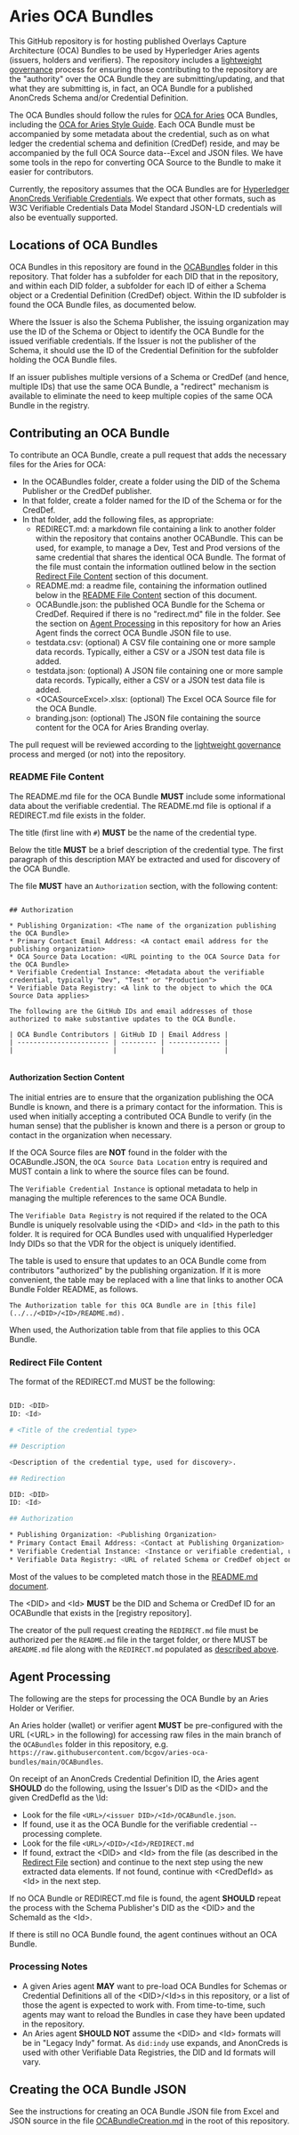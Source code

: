 # Aries OCA Bundles

This GitHub repository is for hosting published Overlays Capture Architecture
(OCA) Bundles to be used by Hyperledger Aries agents (issuers, holders and
verifiers). The repository includes a [lightweight governance](GOVERNANCE.md)
process for ensuring those contributing to the repository are the "authority"
over the OCA Bundle they are submitting/updating, and that what they are
submitting is, in fact, an OCA Bundle for a published AnonCreds Schema and/or
Credential Definition.

The OCA Bundles should follow the rules for [OCA for Aries]() OCA Bundles,
including the [OCA for Aries Style Guide](). Each OCA Bundle must be accompanied
by some metadata about the credential, such as on what ledger the credential
schema and definition (CredDef) reside, and may be accompanied by the full OCA
Source data--Excel and JSON files.  We have some tools in the repo for
converting OCA Source to the Bundle to make it easier for contributors.

Currently, the repository assumes that the OCA Bundles are for [Hyperledger
AnonCreds Verifiable Credentials](https://hyperledger.org/use/anoncreds). We
expect that other formats, such as W3C Verifiable Credentials Data Model
Standard JSON-LD credentials will also be eventually supported.

## Locations of OCA Bundles

OCA Bundles in this repository are found in the [OCABundles](./OCABundles/)
folder in this repository. That folder has a subfolder for each DID that
in the repository, and within each DID folder, a subfolder for each ID of
either a Schema object or a Credential Definition (CredDef) object. Within
the ID subfolder is found the OCA Bundle files, as documented below.

Where the Issuer is also the Schema Publisher, the issuing organization may use
the ID of the Schema or Object to identify the OCA Bundle for the issued
verifiable credentials. If the Issuer is not the publisher of the Schema, it
should use the ID of the Credential Definition for the subfolder holding the OCA
Bundle files.

If an issuer publishes multiple versions of a Schema or CredDef (and hence,
multiple IDs) that use the same OCA Bundle, a "redirect" mechanism is available
to eliminate the need to keep multiple copies of the same OCA Bundle in the
registry.

## Contributing an OCA Bundle

To contribute an OCA Bundle, create a pull request that adds the necessary files
for the Aries for OCA:

* In the OCABundles folder, create a folder using the DID of the Schema
  Publisher or the CredDef publisher.
* In that folder, create a folder named for the ID of the Schema or for the
  CredDef.
* In that folder, add the following files, as appropriate:
    * REDIRECT.md: a markdown file containing a link to another folder within the
      repository that contains another OCABundle. This can be used, for example,
      to manage a Dev, Test and Prod versions of the same credential that shares
      the identical OCA Bundle. The format of the file must contain the
      information outlined below in the section [Redirect File Content](#redirect-file-content) section of this document.
    * README.md: a readme file, containing the information outlined
      below in the [README File Content](#readme-file-content) section of this document.
    * OCABundle.json: the published OCA Bundle for the Schema or CredDef.
      Required if there is no "redirect.md" file in the folder. See the section
      on [Agent Processing](#agent-processing) in this repository for how an
      Aries Agent finds the correct OCA Bundle JSON file to use.
    * testdata.csv: (optional) A CSV file containing one or more sample data
      records. Typically, either a CSV or a JSON test data file is added.
    * testdata.json: (optional) A JSON file containing one or more sample data
      records. Typically, either a CSV or a JSON test data file is added.
    * \<OCASourceExcel>.xlsx: (optional) The Excel OCA Source file for the OCA Bundle.
    * branding.json: (optional) The JSON file containing the source content for
      the OCA for Aries Branding overlay.

The pull request will be reviewed according to the [lightweight governance](GOVERNANCE.md)
process and merged (or not) into the repository.

### README File Content

The README.md file for the OCA Bundle **MUST** include some informational data about
the verifiable credential. The README.md file is optional if a REDIRECT.md file exists
in the folder.

The title (first line with `#`) **MUST** be the name of the credential type.

Below the title **MUST** be a brief description of the credential type. The first
paragraph of this description MAY be extracted and used for discovery of the
OCA Bundle.

The file **MUST** have an `Authorization` section, with the following content:

``` text

## Authorization

* Publishing Organization: <The name of the organization publishing the OCA Bundle>
* Primary Contact Email Address: <A contact email address for the publishing organization>
* OCA Source Data Location: <URL pointing to the OCA Source Data for the OCA Bundle>
* Verifiable Credential Instance: <Metadata about the verifiable credential, typically "Dev", "Test" or "Production">
* Verifiable Data Registry: <A link to the object to which the OCA Source Data applies>

The following are the GitHub IDs and email addresses of those authorized to make substantive updates to the OCA Bundle.

| OCA Bundle Contributors | GitHub ID | Email Address |
| ----------------------- | --------- | ------------- |
|                         |           |               |


```

#### Authorization Section Content

The initial entries are to ensure that the organization publishing the OCA
Bundle is known, and there is a primary contact for the information. This is
used when initially accepting a contributed OCA Bundle to verify (in the human
sense) that the publisher is known and there is a person or group to contact in
the organization when necessary.

If the OCA Source files are **NOT** found in the folder with the OCABundle.JSON,
the `OCA Source Data Location` entry is required and MUST contain a link to
where the source files can be found.

The `Verifiable Credential Instance` is optional metadata to help in managing
the multiple references to the same OCA Bundle.

The `Verifiable Data Registry` is not required if the related to the OCA Bundle
is uniquely resolvable using the \<DID> and \<Id> in the path to this folder. It
is required for OCA Bundles used with unqualified Hyperledger Indy DIDs so that
the VDR for the object is uniquely identified.

The table is used to ensure that updates to an OCA Bundle come from contributors
"authorized" by the publishing organization. If it is more convenient, the table
may be replaced with a line that links to another OCA Bundle Folder README, as
follows.

`The Authorization table for this OCA Bundle are in [this file](../../<DID>/<ID>/README.md).`

When used, the Authorization table from that file applies to this OCA Bundle.

### Redirect File Content

The format of the REDIRECT.md MUST be the following:

``` bash

DID: <DID>
ID: <Id>

# <Title of the credential type>

## Description

<Description of the credential type, used for discovery>.

## Redirection

DID: <DID>
ID: <Id>

## Authorization

* Publishing Organization: <Publishing Organization>
* Primary Contact Email Address: <Contact at Publishing Organization>
* Verifiable Credential Instance: <Instance or verifiable credential, usual Development, Test or Production>
* Verifiable Data Registry: <URL of related Schema or CredDef object on the VDR>

```

Most of the values to be completed match those in the [README.md document](#contents-of-the-readmemd-file).

The \<DID> and \<Id> **MUST** be the DID and Schema or CredDef ID for an
OCABundle that exists in the [registry repository].

The creator of the pull request creating the `REDIRECT.md` file must be
authorized per the `README.md` file in the target folder, or there
MUST be a`README.md` file along with the `REDIRECT.md` populated
as [described above](#contents-of-the-readmemd-file).

## Agent Processing

The following are the steps for processing the OCA Bundle by an Aries Holder or Verifier.

An Aries holder (wallet) or verifier agent **MUST** be pre-configured with the URL (\<URL> in the following) for accessing raw files in the
main branch of the `OCABundles` folder in this repository, e.g. `https://raw.githubusercontent.com/bcgov/aries-oca-bundles/main/OCABundles`.

On receipt of an AnonCreds Credential Definition ID, the Aries agent **SHOULD** do the following, using the Issuer's DID as the \<DID> and the given CredDefId as the \Id:

* Look for the file `<URL>/<issuer DID>/<Id>/OCABundle.json`.
* If found, use it as the OCA Bundle for the verifiable credential -- processing complete.
* Look for the file `<URL>/<DID>/<Id>/REDIRECT.md`
* If found, extract the \<DID> and \<Id> from the file (as described in the [Redirect File](#redirect-file) section) and continue to the next step using the new extracted data elements. If not found, continue with \<CredDefId> as \<Id> in the next step.

If no OCA Bundle or REDIRECT.md file is found, the agent **SHOULD** repeat the process with the Schema Publisher's DID as the \<DID> and the SchemaId as the \<Id>.

If there is still no OCA Bundle found, the agent continues without an OCA Bundle.

### Processing Notes

* A given Aries agent **MAY** want to pre-load OCA Bundles for Schemas or
Credential Definitions all of the \<DID>/\<Id>s in this repository, or a list of
those the agent is expected to work with. From time-to-time, such agents may
want to reload the Bundles in case they have been updated in the repository.
* An Aries agent **SHOULD NOT** assume the \<DID> and \<Id> formats will be in
"Legacy Indy" format. As `did:indy` use expands, and AnonCreds is used with
other Verifiable Data Registries, the DID and Id formats will vary.

## Creating the OCA Bundle JSON

See the instructions for creating an OCA Bundle JSON file from Excel and JSON source
in the file [OCABundleCreation.md](OCABundleCreation.md) in the root of this repository.
